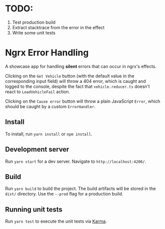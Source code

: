 # TODO:

1. Test production build
2. Extract stacktrace from the error in the effect
3. Write some unit tests

# Ngrx Error Handling

A showcase app for handling **silent** errors that can occur in ngrx's effects.

Clicking on the `Get Vehicle` button (with the default value in the corresponding input field) will throw a 404 error, which is caught and logged to the console, despite the fact that `vehicle.reducer.ts` doesn't react to `LoadVehicleFail` action.

Clicking on the `Cause error` button will throw a plain JavaScript `Error`, which should be caught by a custom `ErrorHandler`.

## Install

To install, run `yarn install` or `npm install`.

## Development server

Run `yarn start` for a dev server. Navigate to `http://localhost:4200/`.

## Build

Run `yarn build` to build the project. The build artifacts will be stored in the `dist/` directory. Use the `--prod` flag for a production build.

## Running unit tests

Run `yarn test` to execute the unit tests via [Karma](https://karma-runner.github.io).
